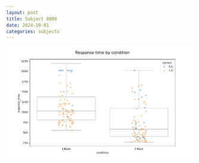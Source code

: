 ```yaml
---
layout: post
title: Subject 8000
date: 2024-10-01
categories: subjects
---
```


![](data/8000/run-1/8000_response_time_by_condition.png)
